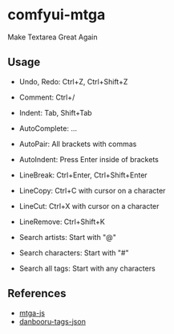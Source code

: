 # comfyui-mtga

Make Textarea Great Again

## Usage  

- Undo, Redo: Ctrl+Z, Ctrl+Shift+Z
- Comment: Ctrl+/
- Indent: Tab, Shift+Tab
- AutoComplete: ...
- AutoPair: All brackets with commas
- AutoIndent: Press Enter inside of brackets
- LineBreak: Ctrl+Enter, Ctrl+Shift+Enter
- LineCopy: Ctrl+C with cursor on a character
- LineCut: Ctrl+X with cursor on a character
- LineRemove: Ctrl+Shift+K

- Search artists: Start with "@"
- Search characters: Start with "#"
- Search all tags: Start with any characters

## References

- [mtga-js](https://github.com/shinich39/mtga-js)
- [danbooru-tags-json](https://github.com/shinich39/danbooru-tags-json)